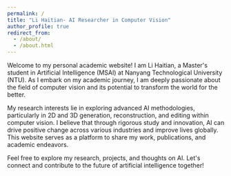 ```yaml
---
permalink: /
title: "Li Haitian- AI Researcher in Computer Vision"
author_profile: true
redirect_from:
  - /about/
  - /about.html
---
```


Welcome to my personal academic website! I am Li Haitian, a Master's student in Artificial Intelligence (MSAI) at Nanyang Technological University (NTU). As I embark on my academic journey, I am deeply passionate about the field of computer vision and its potential to transform the world for the better.

My research interests lie in exploring advanced AI methodologies, particularly in 2D and 3D generation, reconstruction, and editing within computer vision. I believe that through rigorous study and innovation, AI can drive positive change across various industries and improve lives globally. This website serves as a platform to share my work, publications, and academic endeavors.

Feel free to explore my research, projects, and thoughts on AI. Let's connect and contribute to the future of artificial intelligence together!

